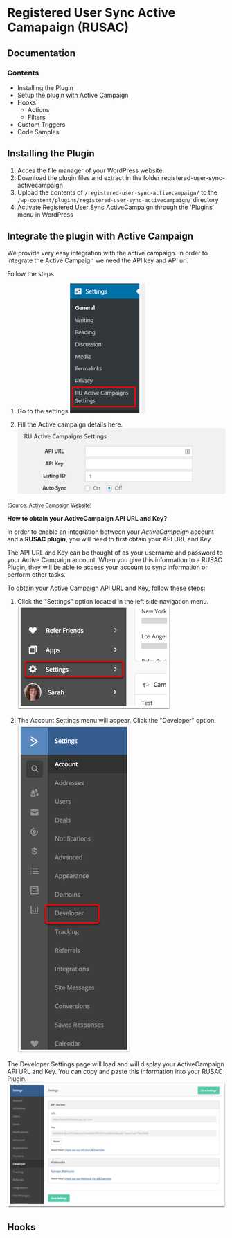
# Registered User Sync Active Camapaign (RUSAC)

## Documentation

### Contents
* Installing the Plugin
* Setup the plugin with Active Campaign
* Hooks
  * Actions
  * Filters
* Custom Triggers
* Code Samples

## Installing the Plugin
1. Acces the file manager of your WordPress website. 
2. Download the plugin files and extract in the folder registered-user-sync-activecampaign
3. Upload the contents of `/registered-user-sync-activecampaign/` to the `/wp-content/plugins/registered-user-sync-activecampaign/` directory
4. Activate Registered User Sync ActiveCampaign through the 'Plugins' menu in WordPress


## Integrate the plugin with Active Campaign

We provide very easy integration with the active campaign. In order to integrate the Active Campaign we need the API key and API url.

Follow the steps
1. Go to the settings
![<img src="imgs/plugin-settings.png" />](imgs/plugin-settings.png)

2. Fill the Active campaign details here.
![<img src="imgs/Api-settings.png" />](imgs/Api-settings.png)

<p><small>(Source: <a href="https://help.activecampaign.com/hc/en-us/articles/207317590-Getting-started-with-the-API#how-to-obtain-your-activecampaign-api-url-and-key">Active Campaign Website</a>)</small></p>

**How to obtain your ActiveCampaign API URL and Key?**

In order to enable an integration between your *ActiveCampaign* account and a **RUSAC plugin**, you will need to first obtain your API URL and Key.

The API URL and Key can be thought of as your username and password to your Active Campaign account. When you give this information to a RUSAC Plugin, they will be able to access your account to sync information or perform other tasks.

To obtain your Active Campaign API URL and Key, follow these steps:

1. Click the "Settings" option located in the left side navigation menu.
![<img src="imgs/active-campaign-settings.png" />](imgs/active-campaign-settings.png)

2. The Account Settings menu will appear. Click the "Developer" option.
![<img src="imgs/active-campaign-settings-developer.png" />](imgs/active-campaign-settings-developer.png)

The Developer Settings page will load and will display your ActiveCampaign API URL and Key. You can copy and paste this information into your RUSAC Plugin.
![<img src="imgs/api-details-active-campaign.png" />](imgs/api-details-active-campaign.png)


## Hooks